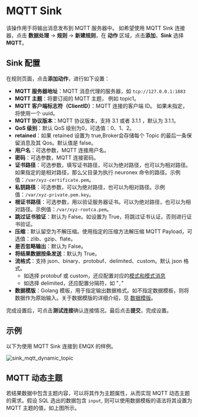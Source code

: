 # MQTT Sink


该操作用于将输出消息发布到 MQTT 服务器中。
如希望使用 MQTT Sink 连接器，点击 **数据处理** -> **规则** -> **新建规则**，在 **动作** 区域，点击**添加**，**Sink** 选择 **MQTT**。

## Sink 配置

在规则页面，点击**添加动作**，进行如下设置：

- **MQTT 服务器地址**：MQTT 消息代理的服务器，如 `tcp://127.0.0.1:1883`
- **MQTT 主题**：将要订阅的 MQTT 主题， 例如 topic1。
- **MQTT 客户端标志符（ClientID）**：MQTT 连接的客户端 ID。 如果未指定，将使用一个 uuid。
- **MQTT 协议版本**：MQTT 协议版本，支持 3.1 或者 3.1.1 ，默认为 3.1.1。
- **QoS 级别**：默认 QoS 级别为0，可选值：0、1、2。 
- **retained**：如果 retained 设置为 true,Broker会存储每个 Topic 的最后一条保留消息及其 Qos。默认值是 false。
- **用户名**：可选参数，MQTT 连接用户名。
- **密码**：可选参数，MQTT 连接密码。
- **证书路径**：可选参数，填写证书路径，可以为绝对路径，也可以为相对路径。如果指定的是相对路径，那么父目录为执行 neuronex 命令的路径。示例值：`/var/xyz-certificate.pem`。
- **私钥路径**：可选参数，可以为绝对路径，也可以为相对路径。示例值：`/var/xyz-private.pem.key`。
- **根证书路径**：可选参数，用以验证服务器证书。可以为绝对路径，也可以为相对路径。示例值：`/var/xyz-rootca.pem`。
- **跳过证书验证**：默认为 False。如设置为 True，将跳过证书认证，否则进行证书验证。
- **压缩**：默认留空为不解压缩。使用指定的压缩方法解压缩 MQTT Payload，可选值：zlib、gzip、flate。
- **是否忽略输出**：默认为 False。
- **将结果数据按条发送**：默认为 True。
- **流格式**：支持 json、binary、protobuf、delimited、custom。默认 json 格式。
  - 如选择 protobuf 或 custom，还应配置对应的[模式和模式消息](../config.md#模式)
  - 如选择 delimited，还应配置分隔符，如 "`,`"
- **数据模版**：Golang 模板，用于指定输出数据格式。如不指定数据模板，则将数据作为原始输入。关于数据模版的详细介绍，见 [数据模版](./data_template.md)。

完成设置后，可点击**测试连接**确认连接情况。最后点击**提交**，完成设置。

## 示例

以下为使用 MQTT Sink 连接到 EMQX 的样例。

<img src="./_assets/sink_mqtt_zh.png" alt="sink_mqtt_dynamic_topic" style="zoom:100%;" />


## MQTT 动态主题

若结果数据中包含主题内容，可以将其作为主题属性，从而实现 MQTT 动态主题的需求。假设 SQL 选出的数据包含 `input`, 则可以使用数据模板的语法将其设置为 MQTT 主题的值，如上图所示。

